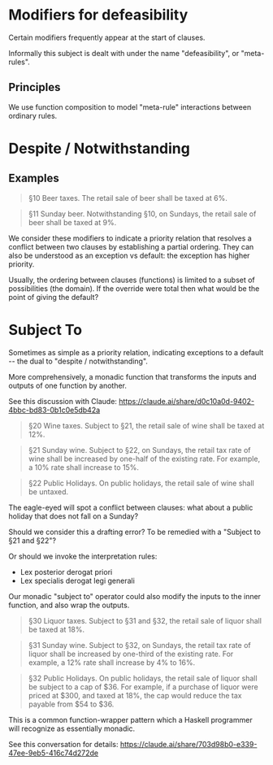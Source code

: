 # Modifiers for defeasibility

Certain modifiers frequently appear at the start of clauses.

Informally this subject is dealt with under the name "defeasibility", or "meta-rules".

## Principles

We use function composition to model "meta-rule" interactions between ordinary rules.

# Despite / Notwithstanding

## Examples

> §10 Beer taxes. The retail sale of beer shall be taxed at 6%.

> §11 Sunday beer. Notwithstanding §10, on Sundays, the retail sale of beer shall be taxed at 9%.

We consider these modifiers to indicate a priority relation that
resolves a conflict between two clauses by establishing a partial
ordering. They can also be understood as an exception vs default: the
exception has higher priority.

Usually, the ordering between clauses (functions) is limited to a
subset of possibilities (the domain). If the override were total then
what would be the point of giving the default?

# Subject To

Sometimes as simple as a priority relation, indicating exceptions to a default -- the dual to "despite / notwithstanding".

More comprehensively, a monadic function that transforms the inputs and outputs of one function by another.

See this discussion with Claude: https://claude.ai/share/d0c10a0d-9402-4bbc-bd83-0b1c0e5db42a

> §20 Wine taxes. Subject to §21, the retail sale of wine shall be taxed at 12%.

> §21 Sunday wine. Subject to §22, on Sundays, the retail tax rate of wine shall be increased by one-half of the existing rate. For example, a 10% rate shall increase to 15%.

> §22 Public Holidays. On public holidays, the retail sale of wine shall be untaxed.

The eagle-eyed will spot a conflict between clauses: what about a public holiday that does not fall on a Sunday?

Should we consider this a drafting error? To be remedied with a "Subject to §21 and §22"?

Or should we invoke the interpretation rules:

- Lex posterior derogat priori
- Lex specialis derogat legi generali

Our monadic "subject to" operator could also modify the inputs to the inner function, and also wrap the outputs.

> §30 Liquor taxes. Subject to §31 and §32, the retail sale of liquor shall be taxed at 18%.

> §31 Sunday wine. Subject to §32, on Sundays, the retail tax rate of liquor shall be increased by one-third of the existing rate. For example, a 12% rate shall increase by 4% to 16%.

> §32 Public Holidays. On public holidays, the retail sale of liquor shall be subject to a cap of $36. For example, if a purchase of liquor were priced at $300, and taxed at 18%, the cap would reduce the tax payable from $54 to $36.

This is a common function-wrapper pattern which a Haskell programmer will recognize as essentially monadic.

See this conversation for details: <https://claude.ai/share/703d98b0-e339-47ee-9eb5-416c74d272de>
